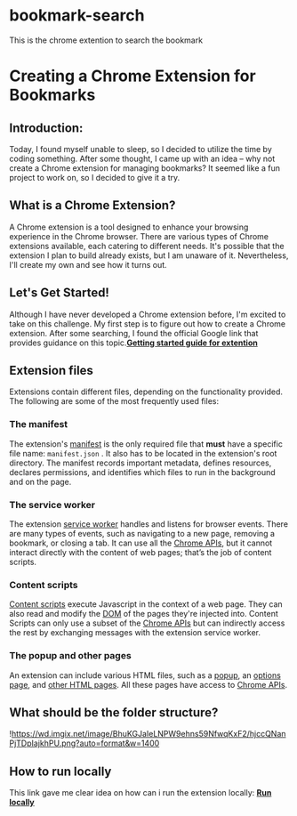 # bookmark-search

This is the chrome extention to search the bookmark

# Creating a Chrome Extension for Bookmarks

## Introduction:

Today, I found myself unable to sleep, so I decided to utilize the time by coding something. After some thought, I came up with an idea – why not create a Chrome extension for managing bookmarks? It seemed like a fun project to work on, so I decided to give it a try.

## What is a Chrome Extension?

A Chrome extension is a tool designed to enhance your browsing experience in the Chrome browser. There are various types of Chrome extensions available, each catering to different needs. It's possible that the extension I plan to build already exists, but I am unaware of it. Nevertheless, I'll create my own and see how it turns out.

## Let's Get Started!

Although I have never developed a Chrome extension before, I'm excited to take on this challenge. My first step is to figure out how to create a Chrome extension. After some searching, I found the official Google link that provides guidance on this topic.[**Getting started guide for extention**](https://developer.chrome.com/docs/extensions/mv3/getstarted/)

## Extension files

Extensions contain different files, depending on the functionality provided. The following are some of the most frequently used files:

### **The manifest**

The extension's [manifest](https://developer.chrome.com/docs/extensions/mv3/manifest/) is the only required file that **must** have a specific file name: `manifest.json` . It also has to be located in the extension's root directory. The manifest records important metadata, defines resources, declares permissions, and identifies which files to run in the background and on the page.

### **The service worker**

The extension [service worker](https://developer.chrome.com/docs/extensions/mv3/service_workers/) handles and listens for browser events. There are many types of events, such as navigating to a new page, removing a bookmark, or closing a tab. It can use all the [Chrome APIs](https://developer.chrome.com/docs/extensions/reference/), but it cannot interact directly with the content of web pages; that’s the job of content scripts.

### **Content scripts**

[Content scripts](https://developer.chrome.com/docs/extensions/mv3/content_scripts/) execute Javascript in the context of a web page. They can also read and modify the [DOM](https://developer.mozilla.org/docs/Web/API/Document_Object_Model) of the pages they're injected into. Content Scripts can only use a subset of the [Chrome APIs](https://developer.chrome.com/docs/extensions/reference/) but can indirectly access the rest by exchanging messages with the extension service worker.

### **The popup and other pages**

An extension can include various HTML files, such as a [popup](https://developer.chrome.com/docs/extensions/mv3/user_interface/#popup), an [options page](https://developer.chrome.com/docs/extensions/mv3/options/), and [other HTML pages](https://developer.chrome.com/docs/extensions/mv3/architecture-overview/#html-files). All these pages have access to [Chrome APIs](https://developer.chrome.com/docs/extensions/reference/).

## What should be the folder structure?

!https://wd.imgix.net/image/BhuKGJaIeLNPW9ehns59NfwqKxF2/hjccQNanPjTDpIajkhPU.png?auto=format&w=1400

## How to run locally

This link gave me clear idea on how can i run the extension locally: **[Run locally](https://developer.chrome.com/docs/extensions/mv3/getstarted/development-basics/#load-unpacked)**
